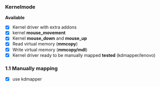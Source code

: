 ### Kernelmode

**Available**
- [x] Kernel driver with extra addons
- [x] kernel **mouse_movement** 
- [x] Kernel **mouse_down** and **mouse_up** 
- [x] Read virtual memory (**mmcopy**)
- [x] Write virtual memory (**mmcopy/mdl**)
- [x] Kernel driver ready to be manually mapped **tested** (kdmapper/lenovo)

### 1.1 Manually mapping

- [x] use kdmapper

